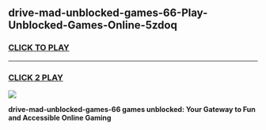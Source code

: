 
## drive-mad-unblocked-games-66-Play-Unblocked-Games-Online-5zdoq
<h3>
<a href="https://premium76.site?title=drive-mad-unblocked-games-66&ref=25A">CLICK TO PLAY</a></h3>
<hr>

<h3>
<a href="https://premium76.site?title=drive-mad-unblocked-games-66&ref=25A">CLICK 2 PLAY</a>
  
</h3>

<a href="https://premium76.site?title=drive-mad-unblocked-games-66&ref=25A"><img src="https://clearcache.store/games.png"></a>


**drive-mad-unblocked-games-66 games unblocked: Your Gateway to Fun and Accessible Online Gaming**

